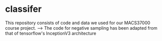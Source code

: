 # classifer
This repository consists of code and data we used for our MACS37000 course project.
--> The code for negative sampling has been adapted from that of tensorflow's InceptionV3 architecture
